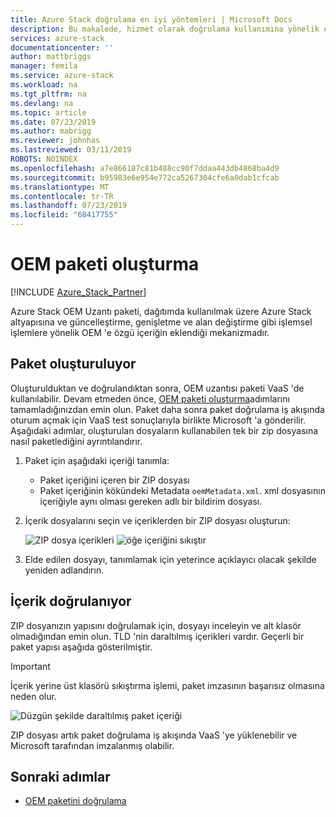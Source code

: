 ```yaml
---
title: Azure Stack doğrulama en iyi yöntemleri | Microsoft Docs
description: Bu makalede, hizmet olarak doğrulama kullanımına yönelik en iyi yöntemler açıklanmaktadır.
services: azure-stack
documentationcenter: ''
author: mattbriggs
manager: femila
ms.service: azure-stack
ms.workload: na
ms.tgt_pltfrm: na
ms.devlang: na
ms.topic: article
ms.date: 07/23/2019
ms.author: mabrigg
ms.reviewer: johnhas
ms.lastreviewed: 03/11/2019
ROBOTS: NOINDEX
ms.openlocfilehash: a7e866187c81b488cc90f7ddaa443db4868ba4d9
ms.sourcegitcommit: b95983e6e954e772ca5267304cfe6a0dab1cfcab
ms.translationtype: MT
ms.contentlocale: tr-TR
ms.lasthandoff: 07/23/2019
ms.locfileid: "68417755"
---
```

# <a name="create-an-oem-package"></a>OEM paketi oluşturma

[!INCLUDE [Azure_Stack_Partner](./includes/azure-stack-partner-appliesto.md)]

Azure Stack OEM Uzantı paketi, dağıtımda kullanılmak üzere Azure Stack altyapısına ve güncelleştirme, genişletme ve alan değiştirme gibi işlemsel işlemlere yönelik OEM 'e özgü içeriğin eklendiği mekanizmadır.

## <a name="creating-the-package"></a>Paket oluşturuluyor

Oluşturulduktan ve doğrulandıktan sonra, OEM uzantısı paketi VaaS 'de kullanılabilir.  Devam etmeden önce, [OEM paketi oluşturma](https://microsoft.sharepoint.com/:w:/r/teams/cloudsolutions/Sacramento/_layouts/15/Doc.aspx?sourcedoc=%7BD7406069-7661-419C-B3B1-B6A727AB3972%7D&file=Azure%20Stack%20OEM%20Extension%20Package.docx&action=default&mobileredirect=true)adımlarını tamamladığınızdan emin olun. Paket daha sonra paket doğrulama iş akışında oturum açmak için VaaS test sonuçlarıyla birlikte Microsoft 'a gönderilir. Aşağıdaki adımlar, oluşturulan dosyaların kullanabilen tek bir zip dosyasına nasıl paketlediğini ayrıntılandırır.

1. Paket için aşağıdaki içeriği tanımla:
    - Paket içeriğini içeren bir ZIP dosyası
    - Paket içeriğinin kökündeki Metadata `oemMetadata.xml`. xml dosyasının içeriğiyle aynı olması gereken adlı bir bildirim dosyası.

2. İçerik dosyalarını seçin ve içeriklerden bir ZIP dosyası oluşturun:

    ![ZIP dosya içerikleri](media/vaas-create-oem-package-1.png) ![öğe içeriğini sıkıştır](media/vaas-create-oem-package-2.png)

3. Elde edilen dosyayı, tanımlamak için yeterince açıklayıcı olacak şekilde yeniden adlandırın.

## <a name="verifying-the-contents"></a>İçerik doğrulanıyor

ZIP dosyanızın yapısını doğrulamak için, dosyayı inceleyin ve alt klasör olmadığından emin olun. TLD 'nin daraltılmış içerikleri vardır. Geçerli bir paket yapısı aşağıda gösterilmiştir.
> [!IMPORTANT]
> İçerik yerine üst klasörü sıkıştırma işlemi, paket imzasının başarısız olmasına neden olur.

![Düzgün şekilde daraltılmış paket içeriği](media/vaas-create-oem-package-3.png)

ZIP dosyası artık paket doğrulama iş akışında VaaS 'ye yüklenebilir ve Microsoft tarafından imzalanmış olabilir.

## <a name="next-steps"></a>Sonraki adımlar

- [OEM paketini doğrulama](azure-stack-vaas-validate-oem-package.md)
